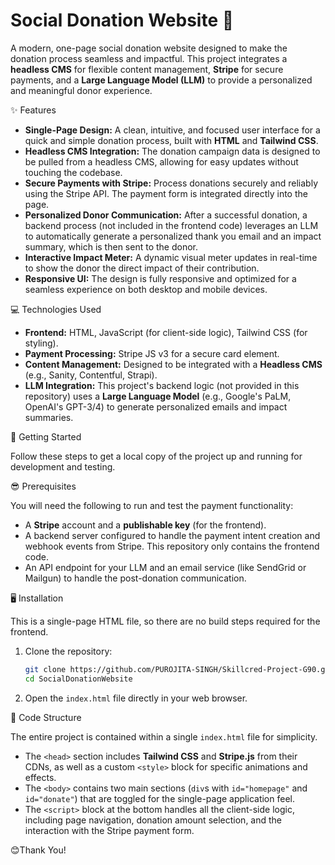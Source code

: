 # Social Donation Website 💖

A modern, one-page social donation website designed to make the donation process seamless and impactful. This project integrates a **headless CMS** for flexible content management, **Stripe** for secure payments, and a **Large Language Model (LLM)** to provide a personalized and meaningful donor experience.

✨ Features

  * **Single-Page Design:** A clean, intuitive, and focused user interface for a quick and simple donation process, built with **HTML** and **Tailwind CSS**.
  * **Headless CMS Integration:** The donation campaign data is designed to be pulled from a headless CMS, allowing for easy updates without touching the codebase.
  * **Secure Payments with Stripe:** Process donations securely and reliably using the Stripe API. The payment form is integrated directly into the page.
  * **Personalized Donor Communication:** After a successful donation, a backend process (not included in the frontend code) leverages an LLM to automatically generate a personalized thank you email and an impact summary, which is then sent to the donor.
  * **Interactive Impact Meter:** A dynamic visual meter updates in real-time to show the donor the direct impact of their contribution.
  * **Responsive UI:** The design is fully responsive and optimized for a seamless experience on both desktop and mobile devices.

💻 Technologies Used

  * **Frontend:** HTML, JavaScript (for client-side logic), Tailwind CSS (for styling).
  * **Payment Processing:** Stripe JS v3 for a secure card element.
  * **Content Management:** Designed to be integrated with a **Headless CMS** (e.g., Sanity, Contentful, Strapi).
  * **LLM Integration:** This project's backend logic (not provided in this repository) uses a **Large Language Model** (e.g., Google's PaLM, OpenAI's GPT-3/4) to generate personalized emails and impact summaries.

🚀 Getting Started

Follow these steps to get a local copy of the project up and running for development and testing.

😎 Prerequisites

You will need the following to run and test the payment functionality:

  * A **Stripe** account and a **publishable key** (for the frontend).
  * A backend server configured to handle the payment intent creation and webhook events from Stripe. This repository only contains the frontend code.
  * An API endpoint for your LLM and an email service (like SendGrid or Mailgun) to handle the post-donation communication.

🖥️ Installation

This is a single-page HTML file, so there are no build steps required for the frontend.

1.  Clone the repository:
    ```bash
    git clone https://github.com/PUROJITA-SINGH/Skillcred-Project-G90.git
    cd SocialDonationWebsite
    ```
2.  Open the `index.html` file directly in your web browser.


 📄 Code Structure

The entire project is contained within a single `index.html` file for simplicity.

  * The `<head>` section includes **Tailwind CSS** and **Stripe.js** from their CDNs, as well as a custom `<style>` block for specific animations and effects.
  * The `<body>` contains two main sections (`div`s with `id="homepage"` and `id="donate"`) that are toggled for the single-page application feel.
  * The `<script>` block at the bottom handles all the client-side logic, including page navigation, donation amount selection, and the interaction with the Stripe payment form.


😊Thank You!
